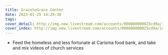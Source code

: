 ```yaml
---
title: GracetoGrace Center                                                                          
date: 2023-01-25 14:29:30
tags:
cover_detail: http://img.new.livestream.com/accounts/000000000025cd9a/14f09e9e-364a-4903-b0a7-220642b8457f.jpg
cover_index: http://img.new.livestream.com/accounts/000000000025cd9a/14f09e9e-364a-4903-b0a7-220642b8457f.jpg
---
```



- Feed the homeless and less fortunate at Carisma food bank, and take and mix videos of church services
